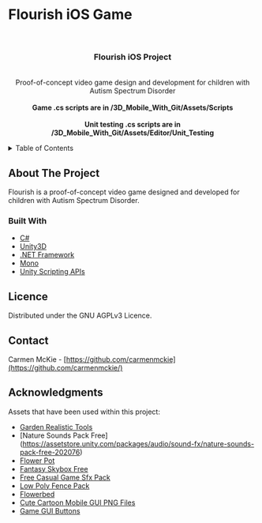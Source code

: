# Flourish iOS Game 


<!-- PROJECT LOGO -->
<br />
<div align="center">

  <h3 align="center">Flourish iOS Project</h3>

  <p align="center">
    <br />
    Proof-of-concept video game design and development for children with Autism Spectrum Disorder
    <br />
    <br />
    <strong>Game .cs scripts are in /3D_Mobile_With_Git/Assets/Scripts</strong>
    <br />
    <br />
    <strong>Unit testing .cs scripts are in /3D_Mobile_With_Git/Assets/Editor/Unit_Testing</strong>
    <br />
  </p>
</div>



<!-- TABLE OF CONTENTS -->
<details>
  <summary>Table of Contents</summary>
  <ol>
    <li>
      <a href="#about-the-project">About The Project</a>
      <ul>
        <li><a href="#built-with">Built With</a></li>
      </ul>
    </li>
    <li><a href="#license">License</a></li>
    <li><a href="#contact">Contact</a></li>
    <li><a href="#acknowledgments">Acknowledgments</a></li>
  </ol>
</details>



<!-- ABOUT THE PROJECT -->
## About The Project

Flourish is a proof-of-concept video game designed and developed for children with Autism Spectrum Disorder. 


### Built With

* [C#](https://docs.microsoft.com/en-us/dotnet/csharp/)
* [Unity3D](https://unity.com)
* [.NET Framework](https://dotnet.microsoft.com/en-us/download/dotnet-framework)
* [Mono](https://www.mono-project.com)
* [Unity Scripting APIs](https://docs.unity3d.com/ScriptReference/)



<!-- LICENCE -->
## Licence 

Distributed under the GNU AGPLv3 Licence. 



<!-- CONTACT -->
## Contact

Carmen McKie - [https://github.com/carmenmckie](https://github.com/carmenmckie/)


<!-- ACKNOWLEDGMENTS -->
## Acknowledgments

Assets that have been used within this project: 

* [Garden Realistic Tools](https://assetstore.unity.com/packages/3d/garden-realistic-tools-68960)
* [Nature Sounds Pack Free] (https://assetstore.unity.com/packages/audio/sound-fx/nature-sounds-pack-free-202076)
* [Flower Pot](https://assetstore.unity.com/packages/3d/props/exterior/pbr-floweringpot-01-167368)
* [Fantasy Skybox Free](https://assetstore.unity.com/packages/2d/textures-materials/sky/fantasy-skybox-free-18353)
* [Free Casual Game Sfx Pack](https://assetstore.unity.com/packages/audio/sound-fx/free-casual-game-sfx-pack-54116)
* [Low Poly Fence Pack](https://assetstore.unity.com/packages/3d/props/exterior/low-poly-fence-pack-61661)
* [Flowerbed](https://assetstore.unity.com/packages/3d/props/furniture/flowerbed-160163)
* [Cute Cartoon Mobile GUI PNG Files](https://assetstore.unity.com/packages/2d/gui/cute-cartoon-mobile-gui-97-png-files-35315)
* [Game GUI Buttons](https://assetstore.unity.com/packages/2d/gui/icons/game-gui-buttons-96277)

